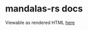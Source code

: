 # mandalas-rs docs
Viewable as rendered HTML [here](https://rawcdn.githack.com/nabijaczleweli/mandalas-rs/doc/mandalas/index.html)
